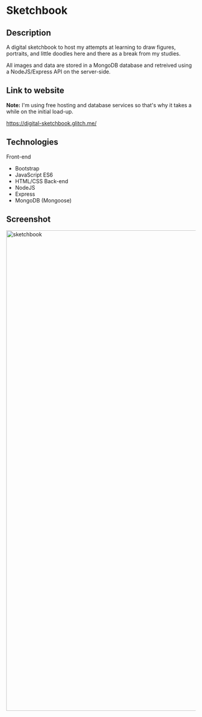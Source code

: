 # Sketchbook
## Description

A digital sketchbook to host my attempts at learning to draw figures, portraits, and little doodles here and there as a break from my studies.

All images and data are stored in a MongoDB database and retreived using a NodeJS/Express API on the server-side.

## Link to website

**Note:** I'm using free hosting and database services so that's why it takes a while on the initial load-up.

https://digital-sketchbook.glitch.me/

## Technologies
Front-end
- Bootstrap
- JavaScript ES6
- HTML/CSS
Back-end
- NodeJS
- Express
- MongoDB (Mongoose)

## Screenshot

<img width="1276" alt="sketchbook" src="https://user-images.githubusercontent.com/41240707/127676753-219137f9-fc15-4d5b-a2c1-2d0f3b35c884.png">
